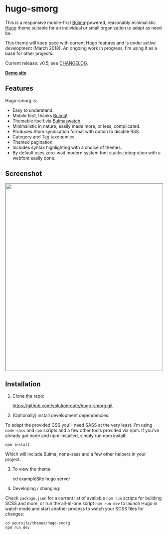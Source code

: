 # hugo-smorg

This is a responsive mobile-first [Bulma][]-powered, reasonably minimalistic
[Hugo](https://gohugo.io/) theme suitable for an individual or small
organization to adapt as need be.

This theme will keep pace with current Hugo features and is under active
development (March 2018). An ongoing work in progress, I'm using it as a base
for other projects.

Current release: v0.5, see [CHANGELOG](CHANGELOG.md).

[**Demo site**](https://solutionroute.github.io/hugo-smorg/exampleSite/).

## Features

Hugo-smorg is:

* Easy to understand.
* Mobile first, thanks [Bulma][]!
* Themable itself via [Bulmaswatch][].
* Minimalistic in nature, easily made more, or less, complicated.
* Produces Atom syndication format with option to disable RSS.
* Category and Tag taxonomies.
* Themed pagination.
* Includes syntax highlighting with a choice of themes.
* By default uses zero-wait modern system font stacks; integration with
  a webfont easily done.

## Screenshot

<img src="https://raw.githubusercontent.com/solutionroute/hugo-smorg/master/images/tn.png" width="900" height="600" style="border: 1px solid grey">

## Installation

1. Clone the repo:

	https://github.com/solutionroute/hugo-smorg.git

2. (Optionally) install development dependencies:

To adapt the provided CSS you'll need SASS at the very least. I'm using
`node-sass` and `npm` scripts and a few other tools provided via npm. If you've
already got node and npm installed, simply run npm install:

	npm install

Which will include Bulma, none-sass and a few other helpers in your project.

3. To view the theme:

	cd exampleSite
	hugo server

4. Developing / changing:

Check `package.json` for a current list of available `npm run` scripts for
building SCSS and more, or run the all-in-one script `npm run dev` to launch
Hugo in watch mode and start another process to watch your SCSS files for
changes:

	cd yoursite/themes/hugo-smorg
	npm run dev


[Bulma]: https://bulma.io/ 
[Bulmaswatch]: https://jenil.github.io/bulmaswatch/
